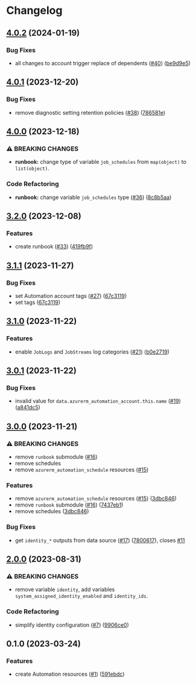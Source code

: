 # Changelog

## [4.0.2](https://github.com/equinor/terraform-azurerm-automation/compare/v4.0.1...v4.0.2) (2024-01-19)


### Bug Fixes

* all changes to account trigger replace of dependents ([#40](https://github.com/equinor/terraform-azurerm-automation/issues/40)) ([be9d9e5](https://github.com/equinor/terraform-azurerm-automation/commit/be9d9e52101371c55fea29c81b228d659e864ce3))

## [4.0.1](https://github.com/equinor/terraform-azurerm-automation/compare/v4.0.0...v4.0.1) (2023-12-20)


### Bug Fixes

* remove diagnostic setting retention policies ([#38](https://github.com/equinor/terraform-azurerm-automation/issues/38)) ([786581e](https://github.com/equinor/terraform-azurerm-automation/commit/786581efe0864200941e46eeeea8d556fb677e78))

## [4.0.0](https://github.com/equinor/terraform-azurerm-automation/compare/v3.2.0...v4.0.0) (2023-12-18)


### ⚠ BREAKING CHANGES

* **runbook:** change type of variable `job_schedules` from `map(object)` to `list(object)`.

### Code Refactoring

* **runbook:** change variable `job_schedules` type ([#36](https://github.com/equinor/terraform-azurerm-automation/issues/36)) ([8c8b5aa](https://github.com/equinor/terraform-azurerm-automation/commit/8c8b5aa3d0723e6b24d13c106edb5dd12aef2902))

## [3.2.0](https://github.com/equinor/terraform-azurerm-automation/compare/v3.1.1...v3.2.0) (2023-12-08)


### Features

* create runbook ([#33](https://github.com/equinor/terraform-azurerm-automation/issues/33)) ([419fb9f](https://github.com/equinor/terraform-azurerm-automation/commit/419fb9f95085e8fd8afd98b6fb78d3948ad965d0))

## [3.1.1](https://github.com/equinor/terraform-azurerm-automation/compare/v3.1.0...v3.1.1) (2023-11-27)


### Bug Fixes

* set Automation account tags ([#27](https://github.com/equinor/terraform-azurerm-automation/issues/27)) ([67c3119](https://github.com/equinor/terraform-azurerm-automation/commit/67c31191b617aabe176e0e28d7a143ad9d7e60fb))
* set tags ([67c3119](https://github.com/equinor/terraform-azurerm-automation/commit/67c31191b617aabe176e0e28d7a143ad9d7e60fb))

## [3.1.0](https://github.com/equinor/terraform-azurerm-automation/compare/v3.0.1...v3.1.0) (2023-11-22)


### Features

* enable `JobLogs` and `JobStreams` log categories ([#21](https://github.com/equinor/terraform-azurerm-automation/issues/21)) ([b0e2719](https://github.com/equinor/terraform-azurerm-automation/commit/b0e271991c30a20c86895901530f08db3861e129))

## [3.0.1](https://github.com/equinor/terraform-azurerm-automation/compare/v3.0.0...v3.0.1) (2023-11-22)


### Bug Fixes

* invalid value for `data.azurerm_automation_account.this.name` ([#19](https://github.com/equinor/terraform-azurerm-automation/issues/19)) ([a841dc5](https://github.com/equinor/terraform-azurerm-automation/commit/a841dc5ddcb23e46930d4958dcd8e0e1cb08f379))

## [3.0.0](https://github.com/equinor/terraform-azurerm-automation/compare/v2.0.0...v3.0.0) (2023-11-21)


### ⚠ BREAKING CHANGES

* remove `runbook` submodule ([#16](https://github.com/equinor/terraform-azurerm-automation/issues/16))
* remove schedules
* remove `azurerm_automation_schedule` resources ([#15](https://github.com/equinor/terraform-azurerm-automation/issues/15))

### Features

* remove `azurerm_automation_schedule` resources ([#15](https://github.com/equinor/terraform-azurerm-automation/issues/15)) ([3dbc846](https://github.com/equinor/terraform-azurerm-automation/commit/3dbc846633617f919c1351a4765ff97128cef6cf))
* remove `runbook` submodule ([#16](https://github.com/equinor/terraform-azurerm-automation/issues/16)) ([7437eb1](https://github.com/equinor/terraform-azurerm-automation/commit/7437eb175b2ca025aead9bbbca5e457ea45dbbc2))
* remove schedules ([3dbc846](https://github.com/equinor/terraform-azurerm-automation/commit/3dbc846633617f919c1351a4765ff97128cef6cf))


### Bug Fixes

* get `identity_*` outputs from data source ([#17](https://github.com/equinor/terraform-azurerm-automation/issues/17)) ([7800617](https://github.com/equinor/terraform-azurerm-automation/commit/7800617a617eb9dd579009695f6ae1f6225931b9)), closes [#11](https://github.com/equinor/terraform-azurerm-automation/issues/11)

## [2.0.0](https://github.com/equinor/terraform-azurerm-automation/compare/v1.0.0...v2.0.0) (2023-08-31)


### ⚠ BREAKING CHANGES

* remove variable `identity`, add variables `system_assigned_identity_enabled` and `identity_ids`.

### Code Refactoring

* simplify identity configuration ([#7](https://github.com/equinor/terraform-azurerm-automation/issues/7)) ([9906ce0](https://github.com/equinor/terraform-azurerm-automation/commit/9906ce0919d7a7b192d82ff3db31d3cded5397ba))

## 0.1.0 (2023-03-24)


### Features

* create Automation resources ([#1](https://github.com/equinor/terraform-azurerm-automation/issues/1)) ([591ebdc](https://github.com/equinor/terraform-azurerm-automation/commit/591ebdca7a0f09276cd7a1e8c6a68835ef3ca028))
